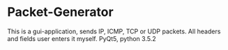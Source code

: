 # Packet-Generator

This is a gui-application, sends IP, ICMP, TCP or UDP packets.
All headers and fields user enters it myself.
PyQt5, python 3.5.2

